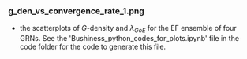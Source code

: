 ### g_den_vs_convergence_rate_1.png
- the scatterplots of $G$-density and $\lambda _{GoE}$ for the EF ensemble of four GRNs. See the 'Bushiness_python_codes_for_plots.ipynb' file
  in the code folder for the code to generate this file.
